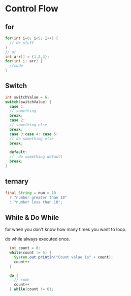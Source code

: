 # Control Flow 

## for

```java
for(int i=0; i<5; I++) {
  // do stuff 
}
// or
int arr[] = {1,2,3};
for(int i: arr) {
  //code 
}
```

## Switch 

```java
int switchValue = 6;
switch(switchValue) {
  case 1:
  // something
  break;
  case 2: 
  // something else
  break;
  case 3:case 4: case 5: 
  // do something else
  break;

  default: 
  //  do something default
  break; 
}
```

## ternary 

```java
final String = num > 10 
  ? "number greater than 10"
  : "number less than 10";
```

## While & Do While

for when you don't know how many times you want to loop.

do while always executed once. 

```java
  int count = 0; 
  while(count != 6) {
    System.out.println("Count value is" + count); 
    count++ 
  }

  do {
    // code 
    count++
  } while(count != 6); 
```





